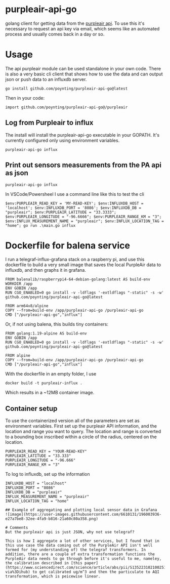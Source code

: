 # purpleair-api-go
golang client for getting data from the [purpleair api](https://api.purpleair.com/). To use this it's necessary to request an api key via email, which seems like an automated process and usually comes back in a day or so.

# Usage
The api purpleair module can be used standalone in your own code. There is also a very basic cli client that shows how to use the data and can output json or push data to an influxdb server.

```
go install github.com/poynting/purpleair-api-go@latest 
```

Then in your code:
```
import github.com/poynting/purpleair-api-go@/purpleair
```

## Log from Purpleair to influx
The install will install the purpleair-api-go executable in your GOPATH.  It's currently configured only using environment variables.

```
purpleair-api-go influx
```

## Print out sensors measurements from the PA api as json
```
purpleair-api-go influx
```

In VSCode/Powersheel I use a command line like this to test the cli
```
$env:PURPLEAIR_READ_KEY = 'MY-READ-KEY'; $env:INFLUXDB_HOST = 'localhost'; $env:INFLUXDB_PORT = '8086'; $env:INFLUXDB_DB = "purpleair"; $env:PURPLEAIR_LATITUDE = "33.3333"; $env:PURPLEAIR_LONGITUDE = "-96.6666"; $env:PURPLEAIR_RANGE_KM = "3"; $env:INFLUX_MEASUREMENT_NAME = "purpleair"; $env:INFLUX_LOCATION_TAG = "home"; go run .\main.go influx
```

# Dockerfile for balena service

I run a telegraf-influx-grafana stack on a raspberry pi, and use this dockerfile to build a very small image that saves the local PurpleAir data to influxdb, and then graphs it in grafana. 

```
FROM balenalib/raspberrypi4-64-debian-golang:latest AS build-env
WORKDIR /app
ENV GOBIN /app
RUN CGO_ENABLED=0 go install -v -ldflags '-extldflags "-static" -s -w' github.com/poynting/purpleair-api-go@latest 

FROM arm64v8/alpine
COPY --from=build-env /app/purpleair-api-go /purpleair-api-go
CMD ["/purpleair-api-go","influx"]
```

Or, if not using balena, this builds tiny containers:
```
FROM golang:1.19-alpine AS build-env
ENV GOBIN /app
RUN CGO_ENABLED=0 go install -v -ldflags '-extldflags "-static" -s -w' github.com/poynting/purpleair-api-go@latest 

FROM alpine
COPY --from=build-env /app/purpleair-api-go /purpleair-api-go
CMD ["/purpleair-api-go","influx"]
```

With the dockerfile in an empty folder, I use 
```
docker build -t purpleair-influx .
```
Which results in a ~12MB container image.

## Container setup

To use the containerized version all of the parameters are set as environment variables. First set up the purpleair API information, and the location and range you want to query. The location and range is converted to a bounding box inscribed within a circle of the radius, centered on the location.

```
PURPLEAIR_READ_KEY = "YOUR-READ-KEY"
PURPLEAIR_LATITUDE = "33.333"
PURPLEAIR_LONGITUDE = "-96.666"
PURPLEAIR_RANGE_KM = "3"
```

To log to influxdb, set up the information

```
INFLUXDB_HOST = "localhost"
INFLUXDB_PORT = "8086"
INFLUXDB_DB = "purpleair"
INFLUX_MEASUREMENT_NAME = "purpleair"
INFLUX_LOCATION_TAG = "home"

## Example of aggregating and plotting local sensor data in Grafana
![image](https://user-images.githubusercontent.com/6610131/196003936-e27a7be8-32ee-4fa9-b816-21a60c80a358.png)

# Comments
But the purpleair api is just JSON, why not use telegraf? 

This is how I aggregate a lot of other services, but I found that in this use case the data coming out of the PurpleAir API isn't well formed for (my understanding of) the telegraf transformers. In addition, there are a couple of extra transformation functions the PurpleAir data needs to go through before it's useful to me, nameley, the calibration described in [this paper](https://www.sciencedirect.com/science/article/abs/pii/S135223102100251X?via%3Dihub) to get calibrated ug/m^3 and then the particulate to AQI transformation, which is peicewise linear.
